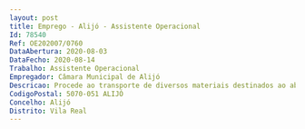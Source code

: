 ```yaml
--- 
layout: post
title: Emprego - Alijó - Assistente Operacional
Id: 78540
Ref: OE202007/0760
DataAbertura: 2020-08-03
DataFecho: 2020-08-14
Trabalho: Assistente Operacional
Empregador: Câmara Municipal de Alijó
Descricao: Procede ao transporte de diversos materiais destinados ao abastecimento das obras em execução, bem como de produtos sobrantes das mesmas  examina os veículos antes, durante e após o trajeto, providenciando a colocação de cobertura da de proteção sobre os materiais e arrumando a carga para prevenção de eventuais danos  aciona os mecanismos necessários para a descarga de materiais, podendo, quando este serviço é feito manualmente, prestar colaboração  assegura a manutenção do veículo, cuidando da sua limpeza e lubrificação  abastece a viatura de combustível  executa pequenas reparações, tomando, em caso de avarias maiores ou acidentes, as providências necessárias com vista à regularização dessas situações  colabora, quando necessário, nas operações de carga e descarga  conduz, eventualmente, viaturas ligeiras.
CodigoPostal: 5070-051 ALIJÓ
Concelho: Alijó
Distrito: Vila Real
--- 
```


